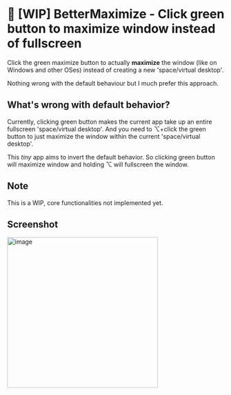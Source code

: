 # 🎈 [WIP] BetterMaximize - Click green button to maximize window instead of fullscreen

Click the green maximize button to actually **maximize** the window (like on Windows and other OSes) instead of creating a new 'space/virtual desktop'.

Nothing wrong with the default behaviour but I much prefer this approach. 

## What's wrong with default behavior?

Currently, clicking green button makes the current app take up an entire fullscreen 'space/virtual desktop'. And you need to ⌥+click the green button to just maximize the window within the current 'space/virtual desktop'.

This _tiny_ app aims to invert the default behavior. So clicking green button will maximize window and holding ⌥ will fullscreen the window.

## Note

This is a WIP, core functionalities not implemented yet.

## Screenshot

<img width="349" alt="image" src="https://github.com/aryanprince/BetterMaximize/assets/45622345/e6709b62-fd55-4346-af09-0aa80a0665ac">
